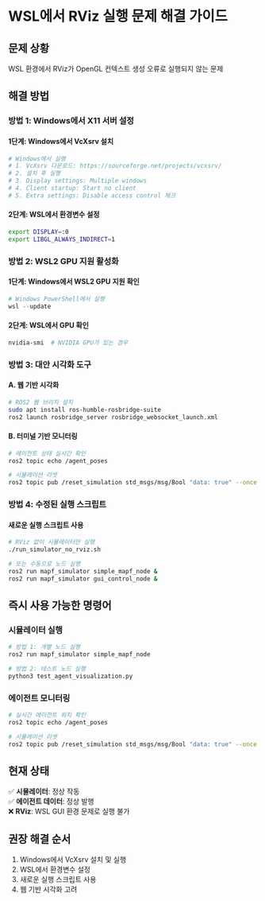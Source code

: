 # WSL에서 RViz 실행 문제 해결 가이드

## 문제 상황
WSL 환경에서 RViz가 OpenGL 컨텍스트 생성 오류로 실행되지 않는 문제

## 해결 방법

### 방법 1: Windows에서 X11 서버 설정

#### 1단계: Windows에서 VcXsrv 설치
```bash
# Windows에서 실행
# 1. VcXsrv 다운로드: https://sourceforge.net/projects/vcxsrv/
# 2. 설치 후 실행
# 3. Display settings: Multiple windows
# 4. Client startup: Start no client
# 5. Extra settings: Disable access control 체크
```

#### 2단계: WSL에서 환경변수 설정
```bash
export DISPLAY=:0
export LIBGL_ALWAYS_INDIRECT=1
```

### 방법 2: WSL2 GPU 지원 활성화

#### 1단계: Windows에서 WSL2 GPU 지원 확인
```powershell
# Windows PowerShell에서 실행
wsl --update
```

#### 2단계: WSL에서 GPU 확인
```bash
nvidia-smi  # NVIDIA GPU가 있는 경우
```

### 방법 3: 대안 시각화 도구

#### A. 웹 기반 시각화
```bash
# ROS2 웹 브리지 설치
sudo apt install ros-humble-rosbridge-suite
ros2 launch rosbridge_server rosbridge_websocket_launch.xml
```

#### B. 터미널 기반 모니터링
```bash
# 에이전트 상태 실시간 확인
ros2 topic echo /agent_poses

# 시뮬레이션 리셋
ros2 topic pub /reset_simulation std_msgs/msg/Bool "data: true" --once
```

### 방법 4: 수정된 실행 스크립트

#### 새로운 실행 스크립트 사용
```bash
# RViz 없이 시뮬레이터만 실행
./run_simulator_no_rviz.sh

# 또는 수동으로 노드 실행
ros2 run mapf_simulator simple_mapf_node &
ros2 run mapf_simulator gui_control_node &
```

## 즉시 사용 가능한 명령어

### 시뮬레이터 실행
```bash
# 방법 1: 개별 노드 실행
ros2 run mapf_simulator simple_mapf_node

# 방법 2: 테스트 노드 실행
python3 test_agent_visualization.py
```

### 에이전트 모니터링
```bash
# 실시간 에이전트 위치 확인
ros2 topic echo /agent_poses

# 시뮬레이션 리셋
ros2 topic pub /reset_simulation std_msgs/msg/Bool "data: true" --once
```

## 현재 상태
✅ **시뮬레이터**: 정상 작동  
✅ **에이전트 데이터**: 정상 발행  
❌ **RViz**: WSL GUI 환경 문제로 실행 불가

## 권장 해결 순서
1. Windows에서 VcXsrv 설치 및 실행
2. WSL에서 환경변수 설정
3. 새로운 실행 스크립트 사용
4. 웹 기반 시각화 고려
